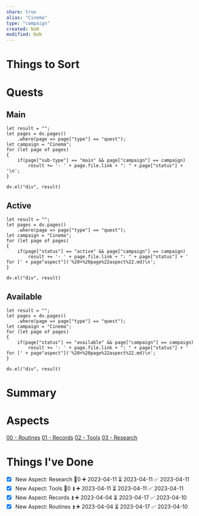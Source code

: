 ```yaml
---
share: true
alias: "Cinema"
type: "campaign"
created: NaN 
modified: NaN
---
```


# Things to Sort



# Quests
## Main
```dataviewjs
let result = "";
let pages = dv.pages()
    .where(page => page["type"] == "quest");
let campaign = "Cinema";
for (let page of pages)
{
	if(page["sub-type"] == "main" && page["campaign"] == campaign)
		result += '- ' + page.file.link + ": " + page["status"] + '\n';
}
    
dv.el("div", result)
```

## Active
```dataviewjs
let result = "";
let pages = dv.pages()
    .where(page => page["type"] == "quest");
let campaign = "Cinema";
for (let page of pages)
{
	if(page["status"] == "active" && page["campaign"] == campaign)
		result += '- ' + page.file.link + ": " + page["status"] + ' for [' + page"aspect"]('%20+%20page%22aspect%22.md)\n';
}
    
dv.el("div", result)
```

## Available
```dataviewjs
let result = "";
let pages = dv.pages()
    .where(page => page["type"] == "quest");
let campaign = "Cinema";
for (let page of pages)
{
	if(page["status"] == "available" && page["campaign"] == campaign)
		result += '- ' + page.file.link + ": " + page["status"] + ' for [' + page"aspect"]('%20+%20page%22aspect%22.md)\n';
}
    
dv.el("div", result)
```
# Summary
# Aspects
[00 - Routines](./00%20-%20Routines.md)
[01 - Records](./01%20-%20Records.md)
[02 - Tools](./02%20-%20Tools.md)
[03 - Research](./03%20-%20Research.md)

# Things I've Done
- [x] New Aspect: Research 🥄0 ➕ 2023-04-11 ⏳ 2023-04-11 ✅ 2023-04-11
- [x] New Aspect: Tools 🥄0 ⏫ ➕ 2023-04-11 ⏳ 2023-04-11 ✅ 2023-04-11
- [x] New Aspect: Records ⏫ ➕ 2023-04-04 ⏳ 2023-04-17 ✅ 2023-04-10
- [x] New Aspect: Routines ⏫ ➕ 2023-04-04 ⏳ 2023-04-17 ✅ 2023-04-10
